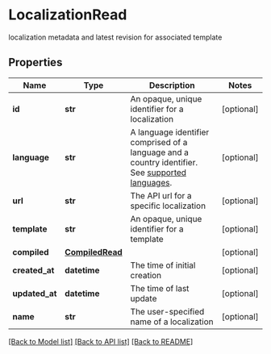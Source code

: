 # LocalizationRead

localization metadata and latest revision for associated template
## Properties
Name | Type | Description | Notes
------------ | ------------- | ------------- | -------------
**id** | **str** | An opaque, unique identifier for a localization | [optional] 
**language** | **str** | A language identifier comprised of a language and a country identifier. See [supported languages](https://docs.dyspatch.io/localization/supported_languages/).  | [optional] 
**url** | **str** | The API url for a specific localization | [optional] 
**template** | **str** | An opaque, unique identifier for a template | [optional] 
**compiled** | [**CompiledRead**](CompiledRead.md) |  | [optional] 
**created_at** | **datetime** | The time of initial creation | [optional] 
**updated_at** | **datetime** | The time of last update | [optional] 
**name** | **str** | The user-specified name of a localization | [optional] 

[[Back to Model list]](../README.md#documentation-for-models) [[Back to API list]](../README.md#documentation-for-api-endpoints) [[Back to README]](../README.md)


